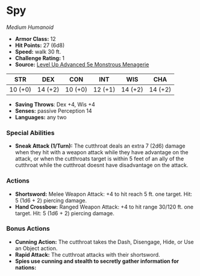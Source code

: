 # Spy

*Medium* *Humanoid*

- **Armor Class:** 12
- **Hit Points:** 27 (6d8)
- **Speed:** walk 30 ft.
- **Challenge Rating:** 1
- **Source:** [Level Up Advanced 5e Monstrous Menagerie](https://www.levelup5e.com)

| STR | DEX | CON | INT | WIS | CHA |
| --- | --- | --- | --- | --- | --- |
| 10 (+0) | 14 (+2) | 10 (+0) | 12 (+1) | 14 (+2) | 14 (+2) |

- **Saving Throws**: Dex +4, Wis +4
- **Senses:** passive Perception 14
- **Languages:** any two
### Special Abilities
- **Sneak Attack (1/Turn):** The cutthroat deals an extra 7 (2d6) damage when they hit with a weapon attack while they have advantage on the attack, or when the cutthroats target is within 5 feet of an ally of the cutthroat while the cutthroat doesnt have disadvantage on the attack.
### Actions
- **Shortsword:** Melee Weapon Attack: +4 to hit  reach 5 ft.  one target. Hit: 5 (1d6 + 2) piercing damage.
- **Hand Crossbow:** Ranged Weapon Attack: +4 to hit  range 30/120 ft.  one target. Hit: 5 (1d6 + 2) piercing damage.
### Bonus Actions
- **Cunning Action:** The cutthroat takes the Dash, Disengage, Hide, or Use an Object action.
- **Rapid Attack:** The cutthroat attacks with their shortsword.
- **Spies use cunning and stealth to secretly gather information for nations:** 
